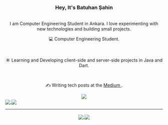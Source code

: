 <div align="center">

### Hey, It's Batuhan Şahin

<br>
I am Computer Engineering Student in Ankara. I love experimenting with new technologies and building small projects.

<br>

 💻  Computer Engineering Student.
 
<br>

 ☀️ Learning and Developing client-side and server-side projects in Java and Dart.
 
<br>

 ✍️ Writing tech posts at the <a href=https://medium.com/@bthnshn263506> Medium </a>.
 
</div>




<div align="center">
<img align="center" src="https://github-readme-stats.vercel.app/api?username=batttuh&show_icons=true&theme=radical" />
</div>
<a href="https://git.io/streak-stats">
  <img align="center" src="https://github-readme-streak-stats.herokuapp.com?user=batttuh&theme=radical&date_format=j%20M%5B%20Y%5D" />
</a>

<a href="https://github.com/anuraghazra/github-readme-stats">
  <img align="center" src="https://github-readme-stats.vercel.app/api/top-langs/?username=batttuh&layout=compact&theme=radical" />
</a>
</div>

<hr />

<div align="center">
  <div align="center">
<a href="https://github.com/batttuh/github-profile-views-counter">
    <img align="center" src="https://komarev.com/ghpvc/?username=batttuh&color=f75c7e">
</a>
<a href="https://github.com/batttuh?tab=followers">
    <img align="center"  src="https://img.shields.io/github/followers/batttuh?style=flat-square&color=f75c7e">
</a>
  </div>
